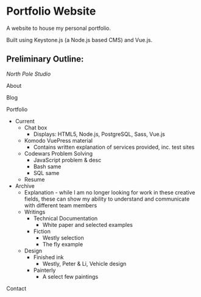 # Portfolio Website

A website to house my personal portfolio.

Built using Keystone.js (a Node.js based CMS) and Vue.js.

## Preliminary Outline:

_North Pole Studio_

About

Blog

Portfolio

- Current
    - Chat box
      - Displays: HTML5, Node.js, PostgreSQL, Sass, Vue.js
    - Komodo VuePress material
      - Contains written explanation of services provided, inc. test sites
    - Codewars Problem Solving
      - JavaScript problem & desc
      - Bash same
      - SQL same
    - Resume
- Archive
  - Explanation - while I am no longer looking for work in these creative fields, these can show my ability to understand and communicate with different team members
  - Writings
    - Technical Documentation
      - White paper and selected examples
    - Fiction
      - Westly selection
      - The fly example
  - Design
    - Finished ink
      - Westly, Peter & Li, Vehicle design
    - Painterly
      - A select few paintings

Contact
